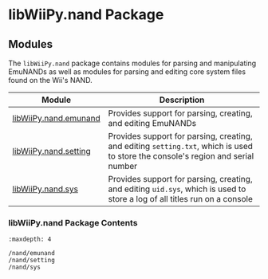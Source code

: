 # libWiiPy.nand Package

## Modules
The `libWiiPy.nand` package contains modules for parsing and manipulating EmuNANDs as well as modules for parsing and editing core system files found on the Wii's NAND.

| Module                                 | Description                                                                                                                      |
|----------------------------------------|----------------------------------------------------------------------------------------------------------------------------------|
| [libWiiPy.nand.emunand](/nand/emunand) | Provides support for parsing, creating, and editing EmuNANDs                                                                     |
| [libWiiPy.nand.setting](/nand/setting) | Provides support for parsing, creating, and editing `setting.txt`, which is used to store the console's region and serial number |
| [libWiiPy.nand.sys](/nand/sys)         | Provides support for parsing, creating, and editing `uid.sys`, which is used to store a log of all titles run on a console       |

### libWiiPy.nand Package Contents

```{toctree}
:maxdepth: 4

/nand/emunand
/nand/setting
/nand/sys
```
